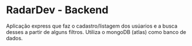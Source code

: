 # RadarDev - Backend

Aplicação express que faz o cadastro/listagem dos usúarios e a busca desses a partir de alguns filtros. Utiliza o mongoDB (atlas) como banco de dados.